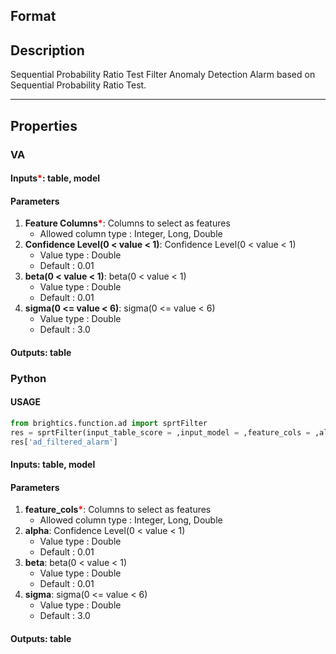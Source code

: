 ## Format


## Description
Sequential Probability Ratio Test Filter Anomaly Detection Alarm based on Sequential Probability Ratio Test.

---

## Properties
### VA
#### Inputs<b style="color:red">*</b>: table, model

#### Parameters
1. **Feature Columns**<b style="color:red">*</b>: Columns to select as features
   - Allowed column type : Integer, Long, Double
2. **Confidence Level(0 < value < 1)**: Confidence Level(0 < value < 1)
   - Value type : Double
   - Default : 0.01
3. **beta(0 < value < 1)**: beta(0 < value < 1)
   - Value type : Double
   - Default : 0.01
4. **sigma(0 <= value < 6)**: sigma(0 <= value < 6)
   - Value type : Double
   - Default : 3.0

#### Outputs: table

### Python

#### USAGE
```python
from brightics.function.ad import sprtFilter
res = sprtFilter(input_table_score = ,input_model = ,feature_cols = ,alpha = ,beta = ,sigma = )
res['ad_filtered_alarm']
```

#### Inputs: table, model

#### Parameters
1. **feature_cols**<b style="color:red">*</b>: Columns to select as features
   - Allowed column type : Integer, Long, Double
2. **alpha**: Confidence Level(0 < value < 1)
   - Value type : Double
   - Default : 0.01
3. **beta**: beta(0 < value < 1)
   - Value type : Double
   - Default : 0.01
4. **sigma**: sigma(0 <= value < 6)
   - Value type : Double
   - Default : 3.0

#### Outputs: table

